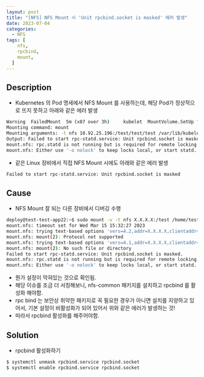 ```yaml
---
layout: post
title: "[NFS] NFS Mount 시 'Unit rpcbind.socket is masked' 에러 발생"
date: 2023-07-04
categories:
  - NFS
tags: [
    nfs,
    rpcbind,
    mount,
  ]
---
```

## Description

- Kubernetes 의 Pod 명세에서 NFS Mount 를 사용하는데, 해당 Pod가 정상적으로 뜨지 못하고 아래와 같은 에러 발생

```bash
Warning  FailedMount  5m (x87 over 3h)     kubelet  MountVolume.SetUp failed for volume "default-ws-test" : mount failed: exit status 32
Mounting command: mount
Mounting arguments: -t nfs 10.92.25.196:/test/test/test /var/lib/kubelet/pods/testvolumes/kubernetes.io~nfs/default-ws-test
Output: Failed to start rpc-statd.service: Unit rpcbind.socket is masked.
mount.nfs: rpc.statd is not running but is required for remote locking.
mount.nfs: Either use '-o nolock' to keep locks local, or start statd.
```

- 같은 Linux 장비에서 직접 NFS Mount 시에도 아래와 같은 에러 발생

```bash
Failed to start rpc-statd.service: Unit rpcbind.socket is masked
```

## Cause

- NFS Mount 잘 되는 다른 장비에서 디버깅 수행

```bash
deploy@test-test-app22:~$ sudo mount -v -t nfs X.X.X.X:/test /home/test/nfs-test
mount.nfs: timeout set for Wed Mar 15 15:32:27 2023
mount.nfs: trying text-based options 'vers=4.2,addr=X.X.X.X,clientaddr=X.X.X.X'
mount.nfs: mount(2): Protocol not supported
mount.nfs: trying text-based options 'vers=4.1,addr=X.X.X.X,clientaddr=X.X.X.X'
mount.nfs: mount(2): No such file or directory
Failed to start rpc-statd.service: Unit rpcbind.socket is masked.
mount.nfs: rpc.statd is not running but is required for remote locking.
mount.nfs: Either use '-o nolock' to keep locks local, or start statd.
```

- 뭔가 설정이 막혀있는 것으로 확인됨.
- 해당 이슈를 조금 더 서칭해보니, nfs-common 패키지를 설치하고 rpcbind 를 활성화 해야함.
- rpc bind 는 보안상 취약한 패키지로 꼭 필요한 경우가 아니면 설치를 지양하고 있어서, 기본 설정이 비활성화가 되어 있어서 위와 같은 에러가 발생하는 것!
- 따라서 rpcbind 활성화를 해주어야함.

## Solution

- rpcbind 활성화하기

```bash
$ systemctl unmask rpcbind.service rpcbind.socket
$ systemctl enable rpcbind.service rpcbind.socket
```